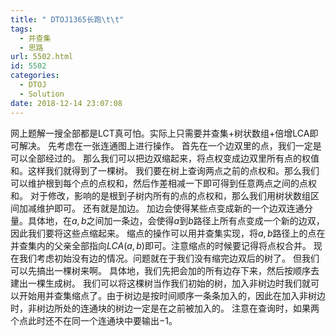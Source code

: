 ```yaml
---
title: " DTOJ1365长跑\t\t"
tags:
  - 并查集
  - 思路
url: 5502.html
id: 5502
categories:
  - DTOJ
  - Solution
date: 2018-12-14 23:07:08
---
```


网上题解一搜全部都是LCT真可怕。实际上只需要并查集+树状数组+倍增LCA即可解决。 先考虑在一张连通图上进行操作。 首先在一个边双里的点，我们一定是可以全部经过的。 那么我们可以把边双缩起来，将点权变成边双里所有点的权值和。这样我们就得到了一棵树。 我们要在树上查询两点之前的点权和。那么我们可以维护根到每个点的点权和，然后作差相减一下即可得到任意两点之间的点权和。 对于修改，影响的是根到子树内所有的点的点权和，那么我们用树状数组区间加减维护即可。 还有就是加边。 加边会使得某些点变成新的一个边双连通分量。具体地，在$a,b$之间加一条边，会使得$a$到$b$路径上所有点变成一个新的边双，因此我们要将这些点缩起来。 缩点的操作可以用并查集实现，将$a,b$路径上的点在并查集内的父亲全部指向$LCA(a,b)$即可。注意缩点的时候要记得将点权合并。 现在我们考虑初始没有边的情况。问题就在于我们没有缩完边双后的树了。 但我们可以先搞出一棵树来啊。 具体地，我们先把会加的所有边存下来，然后按顺序去建出一棵生成树。 我们可以将这棵树当作我们初始的树，加入非树边时我们就可以开始用并查集缩点了。由于树边是按时间顺序一条条加入的，因此在加入非树边时，非树边所处的连通块的树边一定是在之前被加入的。 注意在查询时，如果两个点此时还不在同一个连通块中要输出$-1$。